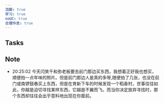 ```yaml
---
泡脚: true
学习: true
noUC: true
合理作息: true
---
```


## Tasks

## Note

- 20:25:02 今天闫笑千和弥老板要去前门那边买东西，我想着正好我也想买，顺便拍一点年味的照片。但是前门那边人是真的多呀,随便拍了几张，也没在前门或南锣鼓巷买上东西，但是在育新下车的时候发现一个稻香村，世事往往如此，你越是迫切寻找某样东西，它越是不翼而飞。而当你决定放弃寻找时，那个东西却往往会出乎意料地出现在你面前。